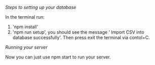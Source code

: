 *Steps to setting up your database*

In the terminal run:
1) 'npm install'
2) 'npm run setup', you should see the message ' Import CSV into database successfully'.
Then press exit the terminal via contol+C.

*Running your server*

Now you can just use npm start to run your server. 